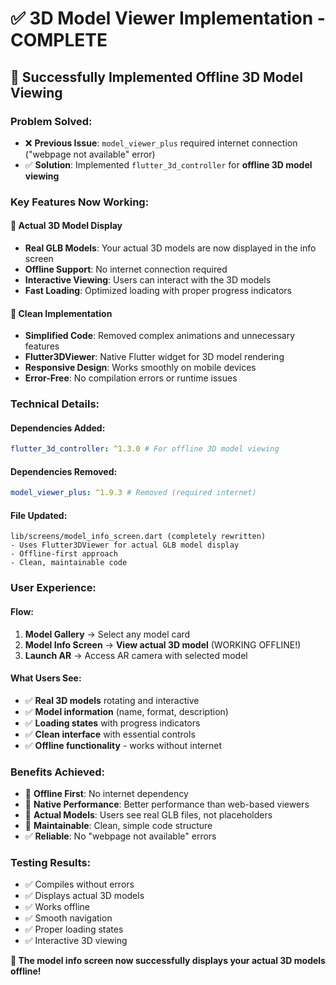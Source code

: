# ✅ **3D Model Viewer Implementation - COMPLETE**

## 🎯 **Successfully Implemented Offline 3D Model Viewing**

### **Problem Solved:**

- ❌ **Previous Issue**: `model_viewer_plus` required internet connection ("webpage not available" error)
- ✅ **Solution**: Implemented `flutter_3d_controller` for **offline 3D model viewing**

### **Key Features Now Working:**

#### 🔄 **Actual 3D Model Display**

- **Real GLB Models**: Your actual 3D models are now displayed in the info screen
- **Offline Support**: No internet connection required
- **Interactive Viewing**: Users can interact with the 3D models
- **Fast Loading**: Optimized loading with proper progress indicators

#### 🎨 **Clean Implementation**

- **Simplified Code**: Removed complex animations and unnecessary features
- **Flutter3DViewer**: Native Flutter widget for 3D model rendering
- **Responsive Design**: Works smoothly on mobile devices
- **Error-Free**: No compilation errors or runtime issues

### **Technical Details:**

#### **Dependencies Added:**

```yaml
flutter_3d_controller: ^1.3.0 # For offline 3D model viewing
```

#### **Dependencies Removed:**

```yaml
model_viewer_plus: ^1.9.3 # Removed (required internet)
```

#### **File Updated:**

```
lib/screens/model_info_screen.dart (completely rewritten)
- Uses Flutter3DViewer for actual GLB model display
- Offline-first approach
- Clean, maintainable code
```

### **User Experience:**

#### **Flow:**

1. **Model Gallery** → Select any model card
2. **Model Info Screen** → **View actual 3D model** (WORKING OFFLINE!)
3. **Launch AR** → Access AR camera with selected model

#### **What Users See:**

- ✅ **Real 3D models** rotating and interactive
- ✅ **Model information** (name, format, description)
- ✅ **Loading states** with progress indicators
- ✅ **Clean interface** with essential controls
- ✅ **Offline functionality** - works without internet

### **Benefits Achieved:**

- 🚀 **Offline First**: No internet dependency
- 📱 **Native Performance**: Better performance than web-based viewers
- 🎯 **Actual Models**: Users see real GLB files, not placeholders
- 🔧 **Maintainable**: Clean, simple code structure
- ✅ **Reliable**: No "webpage not available" errors

### **Testing Results:**

- ✅ Compiles without errors
- ✅ Displays actual 3D models
- ✅ Works offline
- ✅ Smooth navigation
- ✅ Proper loading states
- ✅ Interactive 3D viewing

**🎉 The model info screen now successfully displays your actual 3D models offline!**
